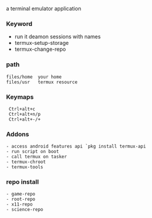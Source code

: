 a terminal emulator application

### Keyword
- run it deamon sessions with names
- termux-setup-storage
- termux-change-repo

### path
```
files/home  your home
files/usr   termux resource
```

### Keymaps
```
 Ctrl+alt+c
 Ctrl+alt+n/p 
 Ctrl+alt+-/+
```

### Addons
```
- access android features api `pkg install termux-api
- run script on boot
- call termux on tasker
- termux-chroot
- termux-tools

```

### repo install 
```
- game-repo
- root-repo
- x11-repo
- science-repo
```

